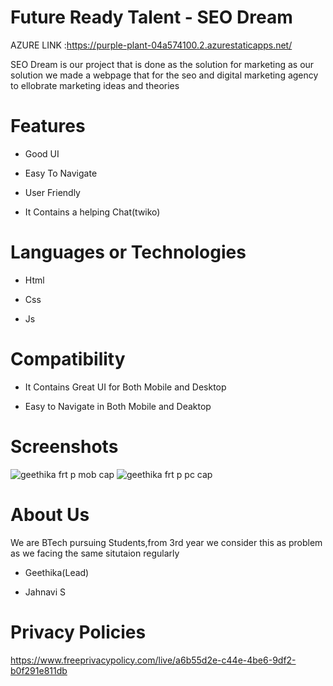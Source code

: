 # Future Ready Talent - SEO Dream



AZURE LINK :https://purple-plant-04a574100.2.azurestaticapps.net/



 SEO Dream is our project that is done as the solution for marketing as our solution we made a webpage that  for the seo and digital marketing agency  to ellobrate marketing ideas and theories


# Features
-  Good UI

-  Easy To Navigate

-  User Friendly

-  It Contains a helping Chat(twiko)



# Languages or Technologies

-  Html

-  Css

-  Js


# Compatibility
 -  It Contains Great UI for Both Mobile and Desktop
 
 -  Easy to Navigate in Both Mobile and Deaktop
 
# Screenshots
![geethika frt p mob cap](https://user-images.githubusercontent.com/94095306/197462091-82b01c74-3f16-40d9-ac2d-51c326cf2dfa.PNG)
![geethika frt p pc cap](https://user-images.githubusercontent.com/94095306/197462096-40ddb1e9-a4ab-4d3b-ab15-a3f1469b6257.PNG)

# About Us
We are BTech pursuing Students,from 3rd year we consider this as problem as we facing the same situtaion regularly

-  Geethika(Lead)

-  Jahnavi S


# Privacy Policies 

[https://www.freeprivacypolicy.com/live/a6b55d2e-c44e-4be6-9df2-b0f291e811db
](https://www.freeprivacypolicy.com/live/a2cbd0ea-3cf9-4d82-96b8-1326ead21719)
